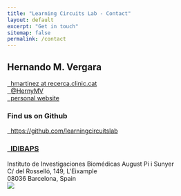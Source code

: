 ```yaml
---
title: "Learning Circuits Lab - Contact"
layout: default
excerpt: "Get in touch"
sitemap: false
permalink: /contact
---
```


<div class="col-sm-6 text-center">
<h2>Hernando M. Vergara</h2>
<p>
<a href="mailto:hmartinez@recerca.clinic.cat"><i class="fas fa-user-circle-o fa-fw"></i>&nbsp; hmartinez at recerca.clinic.cat</a><br />
<a href="https://twitter.com/HernyMV"><i class="fab fa-twitter"></i>&nbsp; @HernyMV</a><br />
<a href="https://https://hernandomv.github.io/"><i class="fas fa-envelope fa-fw"></i>&nbsp; personal website</a>
</p>
</div>

<div class="col-sm-6 text-center my-auto">
<h3>Find us on Github</h3>
<p><a href="https://github.com/learningcircuitslab">
<i class="fab fa-github"></i>&nbsp; https://github.com/learningcircuitslab</a></p>
</div>

<div class="col-sm-6 my-auto text-center">
<h3><a href="https://www.clinicbarcelona.org/en/idibaps"><i class="fas fa-university fa-fw"></i>&nbsp; IDIBAPS</a></h3>
Instituto de Investigaciones Biomédicas August Pi i Sunyer <br />
C/ del Rosselló, 149, L'Eixample <br />
08036 Barcelona, Spain <br />
</div>

<div class="col-sm-6 text-center">
<img class="img-fluid" src="{{ site.url }}{{ site.baseurl }}/images/Idibaps_aereo.png">
</div>
